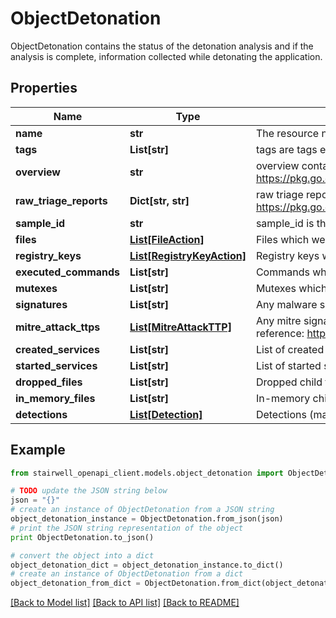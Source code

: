 # ObjectDetonation

ObjectDetonation contains the status of the detonation analysis and if the analysis is complete, information collected while detonating the application.

## Properties
Name | Type | Description | Notes
------------ | ------------- | ------------- | -------------
**name** | **str** | The resource name of the detonation. | [optional] 
**tags** | **List[str]** | tags are tags extracted from Triage. | [optional] 
**overview** | **str** | overview contains the overview provided by triage. https://pkg.go.dev/github.com/hatching/triage@v1.0.0/types#OverviewReport | [optional] 
**raw_triage_reports** | **Dict[str, str]** | raw triage reports correspond to each individual sandbox run of an object. https://pkg.go.dev/github.com/hatching/triage@v1.0.0/types#TriageReport | [optional] 
**sample_id** | **str** | sample_id is the sampleID returned by Triage identifying the detonation. | [optional] 
**files** | [**List[FileAction]**](FileAction.md) | Files which were accessed during the detonation. | [optional] 
**registry_keys** | [**List[RegistryKeyAction]**](RegistryKeyAction.md) | Registry keys which were read/written/deleted. | [optional] 
**executed_commands** | **List[str]** | Commands which were executed during the detonation | [optional] 
**mutexes** | **List[str]** | Mutexes which were used during the detonation. | [optional] 
**signatures** | **List[str]** | Any malware signatures which are detected during detonation. | [optional] 
**mitre_attack_ttps** | [**List[MitreAttackTTP]**](MitreAttackTTP.md) | Any mitre signatures which are detected during detonation. Mitre TTPs reference: https://attack.mitre.org/techniques/enterprise/ | [optional] 
**created_services** | **List[str]** | List of created serviced during detonation. | [optional] 
**started_services** | **List[str]** | List of started services during detonation. | [optional] 
**dropped_files** | **List[str]** | Dropped child file hashes. | [optional] 
**in_memory_files** | **List[str]** | In-memory child file hashes. | [optional] 
**detections** | [**List[Detection]**](Detection.md) | Detections (malware family, yara, suricata...) | [optional] 

## Example

```python
from stairwell_openapi_client.models.object_detonation import ObjectDetonation

# TODO update the JSON string below
json = "{}"
# create an instance of ObjectDetonation from a JSON string
object_detonation_instance = ObjectDetonation.from_json(json)
# print the JSON string representation of the object
print ObjectDetonation.to_json()

# convert the object into a dict
object_detonation_dict = object_detonation_instance.to_dict()
# create an instance of ObjectDetonation from a dict
object_detonation_from_dict = ObjectDetonation.from_dict(object_detonation_dict)
```
[[Back to Model list]](../README.md#documentation-for-models) [[Back to API list]](../README.md#documentation-for-api-endpoints) [[Back to README]](../README.md)


